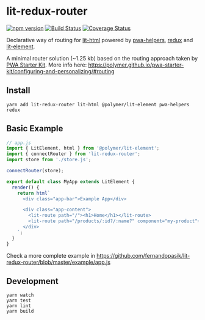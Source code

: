 # lit-redux-router

[![npm version][img-npm]][url-npm]
[![Build Status][img-circleci]][url-circleci]
[![Coverage Status][img-codecov]][url-codecov]

[img-npm]: https://img.shields.io/npm/v/lit-redux-router.svg
[img-circleci]: https://circleci.com/gh/fernandopasik/lit-redux-router.svg?style=svg
[img-codecov]: https://codecov.io/gh/fernandopasik/lit-redux-router/branch/master/graph/badge.svg


[url-npm]: https://www.npmjs.com/package/lit-redux-router "npm version"
[url-circleci]: https://circleci.com/gh/fernandopasik/lit-redux-router "Build Status"
[url-codecov]: https://codecov.io/gh/fernandopasik/lit-redux-router "Coverage Status"

Declarative way of routing for [lit-html](https://github.com/Polymer/lit-html) powered by [pwa-helpers](https://github.com/Polymer/pwa-helpers), [redux](https://redux.js.org/) and [lit-element](https://github.com/Polymer/lit-element).

A minimal router solution (~1.25 kb) based on the routing approach taken by [PWA Starter Kit](https://github.com/polymer/pwa-starter-kit).
More info here: https://polymer.github.io/pwa-starter-kit/configuring-and-personalizing/#routing

## Install

```
yarn add lit-redux-router lit-html @polymer/lit-element pwa-helpers redux
```

## Basic Example

```js
// app.js
import { LitElement, html } from '@polymer/lit-element';
import { connectRouter } from 'lit-redux-router';
import store from './store.js';

connectRouter(store);

export default class MyApp extends LitElement {
  render() {
    return html`
      <div class="app-bar">Example App</div>

      <div class="app-content">
        <lit-route path="/"><h1>Home</h1></lit-route>
        <lit-route path="/products/:id?/:name?" component="my-product"></lit-route>
      </div>
    `;
  }
}
```

Check a more complete example in https://github.com/fernandopasik/lit-redux-router/blob/master/example/app.js

## Development

```
yarn watch
yarn test
yarn lint
yarn build
```
